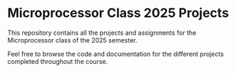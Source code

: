 # Microprocessor Class 2025 Projects

This repository contains all the projects and assignments for the Microprocessor class of the 2025 semester.

Feel free to browse the code and documentation for the different projects completed throughout the course.
